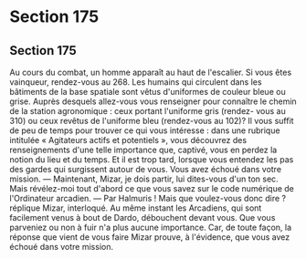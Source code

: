 # Section 175

## Section 175

Au cours du combat, un homme apparaît au haut de l'escalier. Si
vous êtes vainqueur, rendez-vous au 268.
Les humains qui circulent dans les bâtiments de la base spatiale
sont vêtus d'uniformes de couleur bleue ou grise. Auprès
desquels allez-vous vous renseigner pour connaître le chemin de
la station agronomique : ceux portant l'uniforme gris (rendez-
vous au 310) ou ceux revêtus de l'uniforme bleu (rendez-vous au
102)?
Il vous suffit de peu de temps pour trouver ce qui vous intéresse :
dans une rubrique intitulée « Agitateurs actifs et potentiels »,
vous découvrez des renseignements d'une telle importance que,
captivé, vous en perdez la notion du lieu et du temps. Et il est
trop tard, lorsque vous entendez les pas des gardes qui surgissent
autour de vous. Vous avez échoué dans votre mission.
— Maintenant, Mizar, je dois partir, lui dites-vous d'un ton sec.
Mais révélez-moi tout d'abord ce que vous savez sur le code
numérique de l'Ordinateur arcadien.
— Par Halmuris ! Mais que voulez-vous donc dire ? réplique
Mizar, interloqué.
Au même instant les Arcadiens, qui sont facilement venus à bout
de Dardo, débouchent devant vous. Que vous parveniez ou non à
fuir n'a plus aucune importance. Car, de toute façon, la réponse
que vient de vous faire Mizar prouve, à l'évidence, que vous avez
échoué dans votre mission.